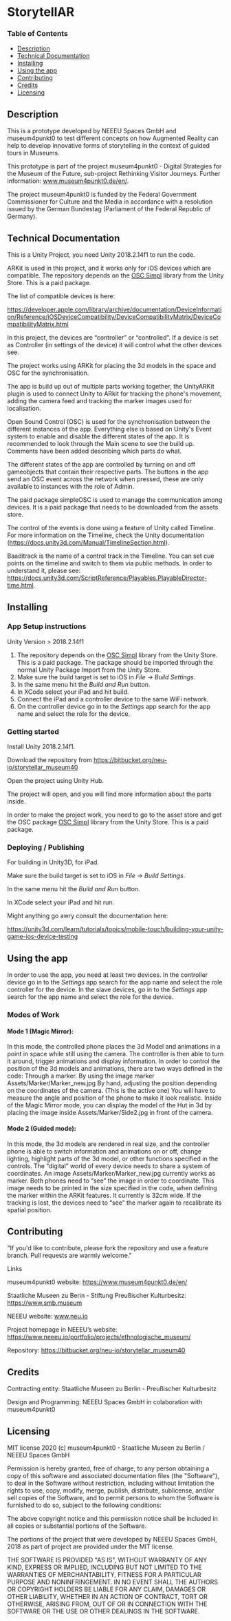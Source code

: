 # StorytellAR

### Table of Contents  
- [Description](#Description)  
- [Technical Documentation](#Technical-Documentation)
- [Installing](#Installing)
- [Using the app](#Using-the-app)
- [Contributing](#Contributing)  
- [Credits](#Credits) 
- [Licensing](#Licensing)  

## Description

This is a prototype developed by NEEEU Spaces GmbH and museum4punkt0 to test different concepts on how Augmented Reality can help to develop innovative forms of storytelling in the context of guided tours in Museums.

This prototype is part of the project museum4punkt0 - Digital Strategies for the Museum of the Future, sub-project Rethinking Visitor Journeys. Further information: www.museum4punkt0.de/en/.  

The project museum4punkt0 is funded by the Federal Government Commissioner for Culture and the Media in accordance with a resolution issued by the German Bundestag (Parliament of the Federal Republic of Germany).

## Technical Documentation

This is a Unity Project, you need Unity 2018.2.14f1 to run the code.

ARKit is used in this project, and it works only for iOS devices which are compatible.
The repository depends on the [OSC Simpl](https://assetstore.unity.com/packages/tools/input-management/osc-simpl-53710) library from the Unity Store. This is a paid package.

The list of compatible devices is here:

https://developer.apple.com/library/archive/documentation/DeviceInformation/Reference/iOSDeviceCompatibility/DeviceCompatibilityMatrix/DeviceCompatibilityMatrix.html

In this project, the devices are “controller” or “controlled”. If a device is set as Controller (in settings of the device) it will control what the other devices see.

The project works using ARKit for placing the 3d models in the space and OSC for the synchronisation.

The app is build up out of multiple parts working together, the UnityARKit plugin is used to connect Unity to ARkit for tracking the phone's movement, adding the camera feed and tracking the marker images used for localisation.

Open Sound Control (OSC) is used for the synchronisation between the different instances of the app. Everything else is based on Unity's Event system to enable and disable the different states of the app. It is recommended to look through the Main scene to see the build up. Comments have been added describing which parts do what.

The different states of the app are controlled by turning on and off gameobjects that contain their respective parts. The buttons in the app send an OSC event across the network when pressed, these are only available to instances with the role of Admin.

The paid package simpleOSC is used to manage the communication among devices. It is a paid package that needs to be downloaded from the assets store.

The control of the events is done using a feature of Unity called Timeline. For more information on the Timeline, check the Unity documentation (https://docs.unity3d.com/Manual/TimelineSection.html).

Baaditrack is the name of a control track in the Timeline. You can set cue points on the timeline and switch to them via public methods. In order to understand it, please see: https://docs.unity3d.com/ScriptReference/Playables.PlayableDirector-time.html.

## Installing

### App Setup instructions

Unity Version > 2018.2.14f1

1. The repository depends on the [OSC Simpl](https://assetstore.unity.com/packages/tools/input-management/osc-simpl-53710) library from the Unity Store. This is a paid package. The package should be imported through the normal Unity  Package Import from the Unity Store.
2. Make sure the build target is set to iOS in *File -> Build Settings*.
3. In the same menu hit the *Build and Run* button.
4. In XCode select your iPad and hit build.
5. Connect the iPad and a controller device to the same WiFi network.
6. On the controller device go in to the *Settings* app search for the app name and select the role for the device.

### Getting started
Install Unity 2018.2.14f1.

Download the repository from https://bitbucket.org/neu-io/storytellar_museum40

Open the project using Unity Hub.

The project will open, and you will find more information about the parts inside.

In order to make the project work, you need to go to the asset store and get the OSC package [OSC Simpl](https://assetstore.unity.com/packages/tools/input-management/osc-simpl-53710) library from the Unity Store. This is a paid package.

### Deploying / Publishing
For building in Unity3D, for iPad.

Make sure the build target is set to iOS in *File -> Build Settings*.

In the same menu hit the *Build and Run* button.

In XCode select your iPad and hit run.

Might anything go awry consult the documentation here:

https://unity3d.com/learn/tutorials/topics/mobile-touch/building-your-unity-game-ios-device-testing

## Using the app
In order to use the app, you need at least two devices. In the controller device go in to the *Settings* app search for the app name and select the role controller for the device. In the slave devices, go in to the *Settings* app search for the app name and select the role for the device.

### Modes of Work
#### Mode 1 (Magic Mirror):
In this mode, the controlled phone places the 3d Model and animations in a point in space while still using the camera.
The controller is then able to turn it around, trigger animations and display information.
In order to control the position of the 3d models and animations, there are two ways defined in the code:
Through a marker. By using the image marker Assets/Marker/Marker_new.jpg
By hand, adjusting the position depending on the coordinates of the camera. (This is the active one) You will have to measure the angle and position of the phone to make it look realistic.
Inside of the Magic Mirror mode, you can display the model of the Hut in 3d by placing the image inside Assets/Marker/Side2.jpg in front of the camera.

#### Mode 2 (Guided mode):
In this mode, the 3d models are rendered in real size, and the controller phone is able to switch information and animations on or off, change lighting, highlight parts of the 3d model, or other functions specified in the controls.
The “digital” world of every device needs to share a system of coordinates. An image Assets/Marker/Marker_new.jpg currently works as marker. Both phones need to “see” the image in order to coordinate.
This image needs to be printed in the size specified in the code, when defining the marker within the ARKit features. It currently is 32cm wide.
If the tracking is lost, the devices need to “see” the marker again to recalibrate its spatial position.

## Contributing

"If you'd like to contribute, please fork the repository and use a feature branch. Pull requests are warmly welcome."

Links

museum4punkt0 website: https://www.museum4punkt0.de/en/

Staatliche Museen zu Berin - Stiftung Preußischer Kulturbesitz: https://www.smb.museum

NEEEU website: www.neu.io

Project homepage in NEEEU’s website: https://www.neeeu.io/portfolio/projects/ethnologische_museum/

Repository: https://bitbucket.org/neu-io/storytellar_museum40


## Credits

Contracting entity: Staatliche Museen zu Berlin - Preußischer Kulturbesitz

Design and Programming: NEEEU Spaces GmbH in colaboration with museum4punkt0

## Licensing

MIT license 2020 (c) museum4punkt0 - Staatliche Museen zu Berlin / NEEEU Spaces GmbH 

Permission is hereby granted, free of charge, to any person obtaining a copy
of this software and associated documentation files (the "Software"), to deal
in the Software without restriction, including without limitation the rights
to use, copy, modify, merge, publish, distribute, sublicense, and/or sell
copies of the Software, and to permit persons to whom the Software is
furnished to do so, subject to the following conditions:

The above copyright notice and this permission notice shall be included in all
copies or substantial portions of the Software.

The portions of the project that were developed by NEEEU Spaces GmbH, 2018 as part of project are provided under the MIT license.

THE SOFTWARE IS PROVIDED "AS IS", WITHOUT WARRANTY OF ANY KIND, EXPRESS OR
IMPLIED, INCLUDING BUT NOT LIMITED TO THE WARRANTIES OF MERCHANTABILITY,
FITNESS FOR A PARTICULAR PURPOSE AND NONINFRINGEMENT. IN NO EVENT SHALL THE
AUTHORS OR COPYRIGHT HOLDERS BE LIABLE FOR ANY CLAIM, DAMAGES OR OTHER
LIABILITY, WHETHER IN AN ACTION OF CONTRACT, TORT OR OTHERWISE, ARISING FROM,
OUT OF OR IN CONNECTION WITH THE SOFTWARE OR THE USE OR OTHER DEALINGS IN THE
SOFTWARE.
